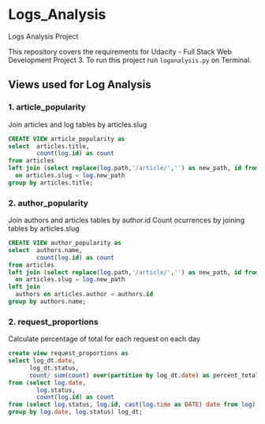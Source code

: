 # Logs_Analysis
Logs Analysis Project

This repository covers the requirements for Udacity - Full Stack Web Development Project 3.
To run this project run `loganalysis.py` on Terminal.

## Views used for Log Analysis

### 1. article_popularity
Join articles and log tables by articles.slug
```sql
CREATE VIEW article_popularity as
select  articles.title,
        count(log.id) as count
from articles
left join (select replace(log.path,'/article/','') as new_path, id from log) log
  on articles.slug = log.new_path
group by articles.title;
```

### 2. author_popularity
Join authors and articles tables by author.id
Count ocurrences by joining tables by articles.slug
```sql
CREATE VIEW author_popularity as
select  authors.name,
        count(log.id) as count
from articles
left join (select replace(log.path,'/article/','') as new_path, id from log) log
  on articles.slug = log.new_path
left join
  authors on articles.author = authors.id
group by authors.name;
```
### 2. request_proportions
Calculate percentage of total for each request on each day
```sql
create view request_proportions as
select log_dt.date,
      log_dt.status,
      count/ sum(count) over(partition by log_dt.date) as percent_total
from (select log.date,
        log.status,
        count(log.id) as count
from (select log.status, log.id, cast(log.time as DATE) date from log) log
group by log.date, log.status) log_dt;
```

